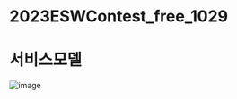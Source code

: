 # 2023ESWContest_free_1029


# 서비스모델
![image]([https://user-images.githubusercontent.com/66546156/125195178-86850f80-e28f-11eb-838f-e11b6b069e66.png](https://github.com/Const4nt0228/2023ESWContest_free_1029/blob/main/img/servicemodel.png))
